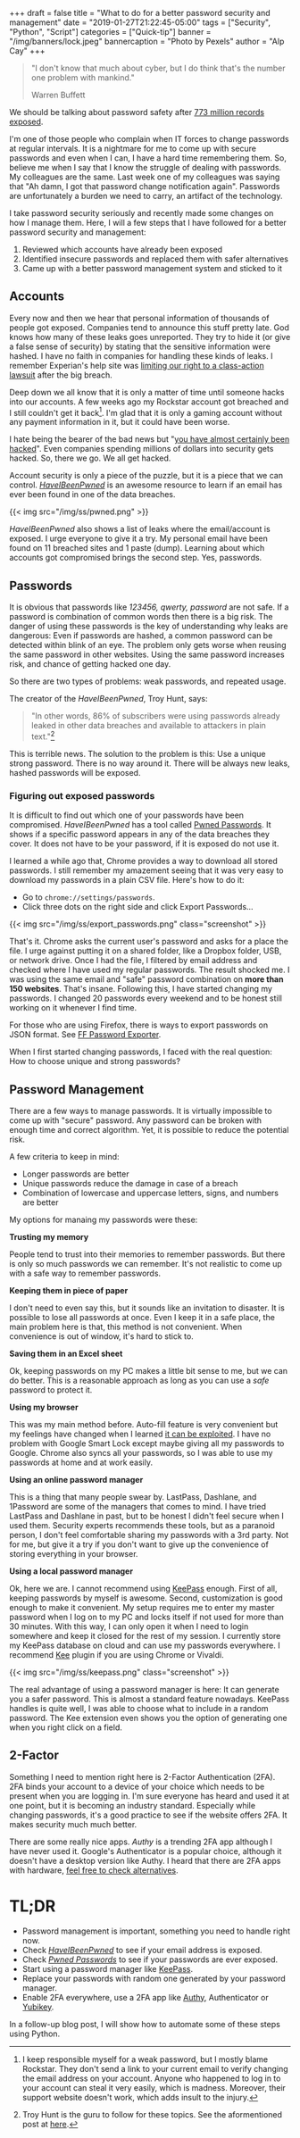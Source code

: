 +++
draft = false
title = "What to do for a better password security and management"
date = "2019-01-27T21:22:45-05:00"
tags = ["Security", "Python", "Script"]
categories = ["Quick-tip"]
banner = "/img/banners/lock.jpeg"
bannercaption = "Photo by Pexels"
author = "Alp Cay"
+++

> "I don't know that much about cyber, but I do think that's the number one problem with mankind."
> 
> Warren Buffett


We should be talking about password safety after [773 million records exposed][Col1].

I'm one of those people who complain when IT forces to change passwords at regular intervals.
It is a nightmare for me to come up with secure passwords and even when I can, I have a hard time remembering them.
So, believe me when I say that I know the struggle of dealing with passwords.
My colleagues are the same.
Last week one of my colleagues was saying that "Ah damn, I got that password change notification again".
Passwords are unfortunately a burden we need to carry, an artifact of the technology.

I take password security seriously and recently made some changes on how I manage them.
Here, I will a few steps that I have followed for a better password security and management:

1.  Reviewed which accounts have already been exposed
2.  Identified insecure passwords and replaced them with safer alternatives
3.  Came up with a better password management system and sticked to it

## Accounts

Every now and then we hear that personal information of thousands of people got exposed.
Companies tend to announce this stuff pretty late.
God knows how many of these leaks goes unreported.
They try to hide it (or give a false sense of security) by stating that the sensitive information were hashed.
I have no faith in companies for handling these kinds of leaks.
I remember Experian's help site was [limiting our right to a class-action lawsuit][EX] after the big breach.

Deep down we all know that it is only a matter of time until someone hacks into our accounts.
A few weeks ago my Rockstar account got breached and I still couldn't get it back[^1].
I'm glad that it is only a gaming account without any payment information in it, but it could have been worse.

I hate being the bearer of the bad news but "[you have almost certainly been hacked][NW]".
Even companies spending millions of dollars into security gets hacked.
So, there we go.
We all get hacked.

Account security is only a piece of the puzzle, but it is a piece that we can control.
[*HaveIBeenPwned*][HIBP] is an awesome resource to learn if an email has ever been found in one of the data breaches.

{{< img src="/img/ss/pwned.png" >}}

*HaveIBeenPwned* also shows a list of leaks where the email/account is exposed.
I urge everyone to give it a try.
My personal email have been found on 11 breached sites and 1 paste (dump).
Learning about which accounts got compromised brings the second step.
Yes, passwords.

## Passwords

It is obvious that passwords like *123456, qwerty, password* are not safe.
If a password is combination of common words then there is a big risk.
The danger of using these passwords is the key of understanding why leaks are dangerous:
Even if passwords are hashed, a common password can be detected within blink of an eye.
The problem only gets worse when reusing the same password in other websites.
Using the same password increases risk, and chance of getting hacked one day.

So there are two types of problems: weak passwords, and repeated usage.

The creator of the *HaveIBeenPwned*, Troy Hunt, says:

> "In other words, 86% of subscribers were using passwords already leaked in other data breaches and available to attackers in plain text."[^2]

This is terrible news.
The solution to the problem is this: Use a unique strong password.
There is no way around it.
There will be always new leaks, hashed passwords will be exposed.

### Figuring out exposed passwords

It is difficult to find out which one of your passwords have been compromised.
*HaveIBeenPwned* has a tool called [Pwned Passwords][PP].
It shows if a specific password appears in any of the data breaches they cover.
It does not have to be your password, if it is exposed do not use it.

I learned a while ago that, Chrome provides a way to download all stored passwords.
I still remember my amazement seeing that it was very easy to download my passwords in a plain CSV file.
Here's how to do it:

- Go to `chrome://settings/passwords`. 
- Click three dots on the right side and click Export Passwords...

{{< img src="/img/ss/export_passwords.png" class="screenshot" >}}

That's it.
Chrome asks the current user's password and asks for a place the file.
I urge against putting it on a shared folder, like a Dropbox folder, USB, or network drive.
Once I had the file, I filtered by email address and checked where I have used my regular passwords.
The result shocked me.
I was using the same email and "safe" password combination on **more than 150 websites**.
That's insane.
Following this, I have started changing my passwords.
I changed 20 passwords every weekend and to be honest still working on it whenever I find time.

For those who are using Firefox, there is ways to export passwords on JSON format.
See [FF Password Exporter][FFP].

When I first started changing passwords, I faced with the real question:
How to choose unique and strong passwords?

## Password Management

There are a few ways to manage passwords.
It is virtually impossible to come up with "secure" password.
Any password can be broken with enough time and correct algorithm.
Yet, it is possible to reduce the potential risk.

A few criteria to keep in mind:

- Longer passwords are better
- Unique passwords reduce the damage in case of a breach
- Combination of lowercase and uppercase letters, signs, and numbers are better

My options for manaing my passwords were these:

**Trusting my memory**

People tend to trust into their memories to remember passwords.
But there is only so much passwords we can remember.
It's not realistic to come up with a safe way to remember passwords.

**Keeping them in piece of paper**

I don't need to even say this, but it sounds like an invitation to disaster.
It is possible to lose all passwords at once.
Even I keep it in a safe place, the main problem here is that, this method is not convenient.
When convenience is out of window, it's hard to stick to.

**Saving them in an Excel sheet**

Ok, keeping passwords on my PC makes a little bit sense to me, but we can do better.
This is a reasonable approach as long as you can use a *safe* password to protect it.

**Using my browser**

This was my main method before.
Auto-fill feature is  very convenient but my feelings have changed when I learned [it can be exploited][CHR].
I have no problem with Google Smart Lock except maybe giving all my passwords to Google.
Chrome also syncs all your passwords, so I was able to use my passwords at home and at work easily.

**Using an online password manager**

This is a thing that many people swear by.
LastPass, Dashlane, and 1Password are some of the managers that comes to mind.
I have tried LastPass and Dashlane in past, but to be honest I didn't feel secure when I used them.
Security experts recommends these tools, but as a paranoid person, I don't feel comfortable sharing my passwords with a 3rd party.
Not for me, but give it a try if you don't want to give up the convenience of storing everything in your browser.

**Using a local password manager**

Ok, here we are.
I cannot recommend using [KeePass][KPas] enough.
First of all, keeping passwords by myself is awesome.
Second, customization is good enough to make it convenient.
My setup requires me to enter my master password when I log on to my PC and locks itself if not used for more than 30 minutes.
With this way, I can only open it when I need to login somewhere and keep it closed for the rest of my session.
I currently store my KeePass database on cloud and can use my passwords everywhere.
I recommend [Kee][] plugin if you are using Chrome or Vivaldi.

{{< img src="/img/ss/keepass.png" class="screenshot" >}}

The real advantage of using a password manager is here:
It can generate you a safer password.
This is almost a standard feature nowadays.
KeePass handles is quite well, I was able to choose what to include in a random password.
The Kee extension even shows you the option of generating one when you right click on a field.

## 2-Factor

Something I need to mention right here is 2-Factor Authentication (2FA).
2FA binds your account to a device of your choice which needs to be present when you are logging in.
I'm sure everyone has heard and used it at one point, but it is becoming an industry standard.
Especially while changing passwords, it's a good practice to see if the website offers 2FA.
It makes security much much better.

There are some really nice apps.
*Authy* is a trending 2FA app although I have never used it.
Google's Authenticator is a popular choice, although it doesn't have a desktop version like Authy.
I heard that there are 2FA apps with hardware, [feel free to check alternatives](https://www.cloudwards.net/best-2fa-apps/).

# TL;DR

- Password management is important, something you need to handle right now.
- Check *[HaveIBeenPwned][HIBP]* to see if your email address is exposed.
- Check *[Pwned Passwords][PP]* to see if your passwords are ever exposed.
- Start using a password manager like [KeePass][KPas].
- Replace your passwords with random one generated by your password manager.
- Enable 2FA everywhere, use a 2FA app like [Authy][AU], Authenticator or [Yubikey][YB].

In a follow-up blog post, I will show how to automate some of these steps using Python.


[Col1]: https://www.wired.com/story/collection-one-breach-email-accounts-passwords/ "Wired's story on the issue"
[NW]:   https://theweek.com/articles/730439/have-almost-certainly-been-hacked
[HIBP]: https://haveibeenpwned.com/
[PP]:   https://haveibeenpwned.com/Passwords
[FFP]:  https://github.com/kspearrin/ff-password-exporter
[KPas]: https://keepass.info/
[Kee]:  https://www.kee.pm/
[AU]:   https://authy.com/
[CHR]:  https://gizmodo.com/autofill-on-chrome-and-safari-can-give-hackers-access-t-1791030208
[EX]:   https://www.businessinsider.com/equifax-help-site-mandatory-arbitration-clause-waive-right-to-class-action-lawsuit-2017-9
[YB]:   https://www.yubico.com/products/yubikey-hardware/
[^1]:   I keep responsible myself for a weak password, but I mostly blame Rockstar.
        They don't send a link to your current email to verify changing the email address on your account.
        Anyone who happened to log in to your account can steal it very easily, which is madness.
        Moreover, their support website doesn't work, which adds insult to the injury.
[^2]:   Troy Hunt is the guru to follow for these topics.
        See the aformentioned post at [here](https://www.troyhunt.com/86-of-passwords-are-terrible-and-other-statistics/).